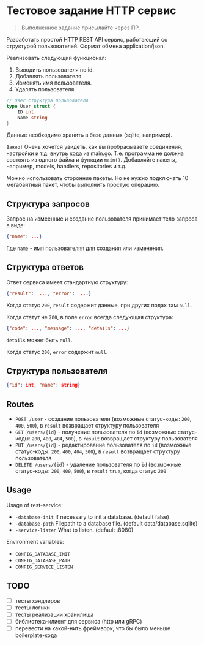 # Тестовое задание HTTP сервис
> Выполненное задание присылайте через ПР.

Разработать простой HTTP REST API сервис, работающий со структурой пользователей. Формат обмена application/json.

Реализовать следующий функционал:
1. Выводить пользователя по id.
1. Добавлять пользователя.
1. Изменять имя пользователя.
1. Удалять пользователя.

```go
// User структура пользователя
type User struct {
    ID int
    Name string
}
```
Данные необходимо хранить в базе данных (sqlite, например).

`Важно!` Очень хочется увидеть, как вы пробрасываете соединения, настройки и т.д. внутрь кода из main.go. Т.е. программа не должна состоять из одного файла и функции `main()`. Добавляйте пакеты, например, models, handlers, repositories и т.д. 

Можно использовать сторонние пакеты. Но не нужно подключать 10 мегабайтный пакет, чтобы выполнить простую операцию.

## Структура запросов

Запрос на измеенние и создание пользователя принимает тело запроса в виде:

```json
{"name": ...}
```

Где `name` - имя пользователяя для создания или изменения. 

## Структура ответов

Ответ сервиса имеет стандартную структуру:

```json
{"result":  ..., "error":  ...}
```

Когда статус `200`, `result` содержит данные, при других подах там `null`.

Когда статут не `200`, в поле `error` всегда следующая структура:

```json
{"code": ..., "message": ..., "details": ...}
```

`details` может быть `null`.

Когда статус `200`, `error` содержит `null`.

## Структура пользователя

```json
{"id": int, "name": string}
```

## Routes

- `POST /user` - создание пользователя (возможные статус-коды: `200`, `400`, `500`), в `result` возвращает структуру пользователя
- `GET /users/{id}` - получение пользователя по `id` (возможные статус-коды: `200`, `400`, `404`, `500`), в `result` возвращает структуру пользователя
- `PUT /users/{id}` - редактирование пользователя по `id` (возможные статус-коды: `200`, `400`, `404`, `500`), в `result` возвращает структуру пользователя
- `DELETE /users/{id}` - удаление пользователя по `id` (возможные статус-коды: `200`, `400`, `500`), в `result` `true`, когда статус `200`

## Usage

Usage of rest-service:
- `-database-init` If necessary to init a database. (default false)
- `-database-path` Filepath to a database file. (default data/database.sqlite)
- `-service-listen` What to listen. (default :8080)

Environment variables:
- `CONFIG_DATABASE_INIT`
- `CONFIG_DATABASE_PATH`
- `CONFIG_SERVICE_LISTEN`

## TODO

- [ ] тесты хэндлеров
- [ ] тесты логики
- [ ] тесты реализации хранилища
- [ ] библиотека-клиент для сервиса (http или gRPC)
- [ ] перевести на какой-нить фреймворк, что бы было меньше boilerplate-кода
